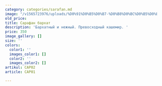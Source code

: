 ```yaml
---
category: categories/sarafan.md
image: "/v1565723976/uploads/%D0%91%D0%B5%D0%B7-%D0%B8%D0%BC%D0%B5%D0%BD%D0%B8-7_tewfke.jpg"
old_price: 
title: Сарафан бархат
description: 'Бархатный и нежный. Превосходный кашемир. '
price: 350
image_gallery: []
size: ''
colors:
  color1: ''
  images_color1: []
  color2: ''
  images_color2: []
artikul: САР02
article: САР01

---
```

